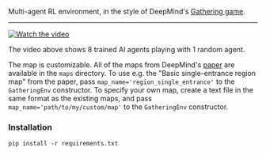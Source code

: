 Multi-agent RL environment, in the style of DeepMind's [Gathering game](https://deepmind.com/blog/understanding-agent-cooperation/).

--- 

[![Watch the video](gathering.gif)](https://youtu.be/GEObXRb4qM4)

The video above shows 8 trained AI agents playing with 1 random agent.


The map is customizable. All of the maps from DeepMind's [paper](https://arxiv.org/pdf/1707.06600.pdf) are available in the `maps` directory. To use e.g. the "Basic single-entrance region map" from the paper, pass `map_name='region_single_entrance'` to the `GatheringEnv` constructor. To specify your own map, create a text file in the same format as the existing maps, and pass `map_name='path/to/my/custom/map'` to the `GatheringEnv` constructor.

### Installation

`pip install -r requirements.txt`
